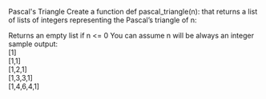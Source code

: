 Pascal's Triangle
Create a function def pascal_triangle(n): that returns a list of lists of integers representing the Pascal’s triangle of n:

Returns an empty list if n <= 0
You can assume n will be always an integer
sample output:  
[1]  
[1,1]  
[1,2,1]  
[1,3,3,1]  
[1,4,6,4,1] 
